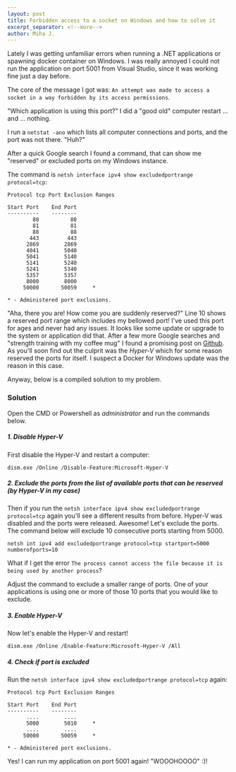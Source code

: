 ```yaml
---
layout: post
title: Forbidden access to a socket on Windows and how to solve it
excerpt_separator: <!--more-->
author: Miha J.
---
```


Lately I was getting unfamiliar errors when running a .NET applications or spawning docker container on Windows. I was really annoyed I could not run the application on port 5001 from Visual Studio, since it was working fine just a day before.
<!--more-->
The core of the message I got was: `An attempt was made to access a socket in a way forbidden by its access permissions`.

"Which application is using this port?" I did a "good old" computer restart ... and ... nothing.

I run a `netstat -ano` which lists all computer connections and ports, and the port was not there. "Huh?"

After a quick Google search I found a command, that can show me "reserved" or excluded ports on my Windows instance.

The command is `netsh interface ipv4 show excludedportrange protocol=tcp`:

```
Protocol tcp Port Exclusion Ranges

Start Port    End Port
----------    --------
        80          80
        81          81
        88          88
       443         443
      2869        2869
      4041        5040     
      5041        5140
      5141        5240
      5241        5340
      5357        5357
      8000        8000
     50000       50059     *

* - Administered port exclusions.
```

"Aha, there you are! How come you are suddenly reserved?" Line 10 shows a reserved port range which includes my bellowed port! I've used this port for ages and never had any issues. It looks like some update or upgrade to the system or application did that. After a few more Google searches and "strength training with my coffee mug" I found a promising post on [Github](https://github.com/docker/for-win/issues/3171). As you'll soon find out the culprit was the *Hyper-V* which for some reason reserved the ports for itself. I suspect a Docker for Windows update was the reason in this case.

Anyway, below is a compiled solution to my problem.

### Solution

Open the CMD or Powershell as *administrator* and run the commands below.

##### 1. Disable Hyper-V

First disable the Hyper-V and restart a computer:

`dism.exe /Online /Disable-Feature:Microsoft-Hyper-V`

##### 2. Exclude the ports from the list of available ports that can be reserved (by Hyper-V in my case)

Then if you run the `netsh interface ipv4 show excludedportrange protocol=tcp` again you'll see a different results from before. Hyper-V was disabled and the ports were released. Awesome! Let's exclude the ports. The command below will exclude 10 consecutive ports starting from 5000.

`netsh int ipv4 add excludedportrange protocol=tcp startport=5000 numberofports=10`

What if I get the error `The process cannot access the file because it is being used by another process`?

Adjust the command to exclude a smaller range of ports. One of your applications is using one or more of those 10 ports that you would like to exclude.

##### 3. Enable Hyper-V

Now let's enable the Hyper-V and restart!

`dism.exe /Online /Enable-Feature:Microsoft-Hyper-V /All`

##### 4. Check if port is excluded

Run the `netsh interface ipv4 show excludedportrange protocol=tcp` again:

```
Protocol tcp Port Exclusion Ranges

Start Port    End Port
----------    --------
	  ....   	  ....    
      5000        5010	   *
	  ....   	  ....  
     50000       50059     *

* - Administered port exclusions.
```

Yes! I can run my application on port 5001 again! "WOOOHOOOO" :)!